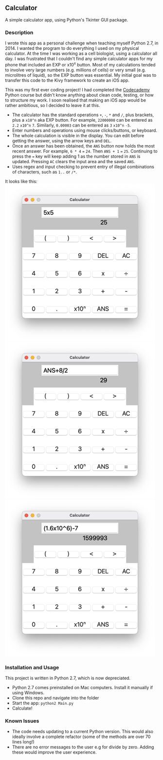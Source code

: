 ## Calculator

A simple calculator app, using Python's Tkinter GUI package.

### Description
I wrote this app as a personal challenge when teaching myself Python 2.7, in 2014. I wanted the program to do everything I used on my physical calculator. At the time I was working as a cell biologist, using a calculator all day. I was frustrated that I couldn't find any simple calculator apps for my phone that included an EXP or x10<sup>x</sup> button. Most of my calculations tended to involve very large numbers (e.g. millions of cells) or very small (e.g. microlitres of liquid), so the EXP button was essential. My initial goal was to transfer this code to the Kivy framework to create an iOS app.  

This was my first ever coding project! I had completed the [Codecademy](https://www.codecademy.com/learn) Python course but didn't know anything about clean code, testing, or how to structure my work. I soon realised that making an iOS app would be rather ambitious, so I decided to leave it at this.  

- The calculator has the standard operations <code>+</code>, <code>-</code>, <code>*</code> and <code>/</code>, plus brackets, plus a <code>x10^n</code> aka EXP button. For example, <code>22000000</code> can be entered as <code>2.2</code> <code>x10^n</code> <code>7</code>. Similarly, <code>0.00003</code> can be entered as <code>3</code> <code>x10^n</code> <code>-5</code>.  
- Enter numbers and operations using mouse clicks/buttons, or keyboard.  
- The whole calculation is visible in the display. You can edit before getting the answer, using the arrow keys and <code>DEL</code>.  
- Once an answer has been obtained, the <code>ANS</code> button now holds the most recent answer. For example, <code>6 * 4</code> <code>=</code> <code>24</code>. Then <code>ANS + 1</code> <code>=</code> <code>25</code>. Continuing to press the <code>=</code> key will keep adding 1 as the number stored in <code>ANS</code> is updated. Pressing <code>AC</code> clears the input area and the saved <code>ANS</code>.  
- Uses regex and input checking to prevent entry of illegal combinations of characters, such as <code>1..</code> or <code>/*</code>.  

It looks like this:  
![doing multiplication](assets/multiplication.png)  
![division following from previous answer](assets/answer_divide.png)  
![using the EXP button](assets/exp.png)  
  
### Installation and Usage
This project is written in Python 2.7, which is now depreciated.  
* Python 2.7 comes preinstalled on Mac computers. Install it manually if using Windows.
* Clone this repo and navigate into the folder
* Start the app: `python2 Main.py`
* Calculate!
  
### Known Issues
* The code needs updating to a current Python version. This would also ideally involve a complete refactor (some of the methods are over 70 lines long!)
* There are no error messages to the user e.g for divide by zero. Adding these would improve the user experience.
